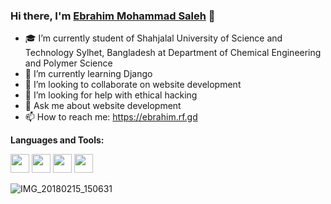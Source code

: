 ### Hi there, I'm [Ebrahim Mohammad Saleh](https://ebrahimbd.github.io) 👋



- 🎓 I’m currently student of Shahjalal University of Science and Technology Sylhet, Bangladesh at Department of Chemical Engineering and Polymer                       Science  
- 🌱 I’m currently learning Django
- 👯 I’m looking to collaborate on website development
- 🤔 I’m looking for help with ethical hacking
- 💬 Ask me about website development
- 📫 How to reach me: https://ebrahim.rf.gd

**Languages and Tools:**  

<code><img height="30" src="https://www.flaticon.com/svg/static/icons/svg/919/919827.svg"></code>
<code><img height="30" src="https://www.kindpng.com/picc/m/300-3001456_bootstrap-bootstrap-4-icon-png-transparent-png.png"></code>
<code><img height="30" src="https://encrypted-tbn0.gstatic.com/images?q=tbn%3AANd9GcQD_s__gigD_rQlAKfiwVt-xuZMFhwHuHU3hg&usqp=CAU"></code>
<code><img height="30" src="https://image.shutterstock.com/image-vector/vector-illustration-icon-python-programming-260nw-1405339748.jpg"></code>


![IMG_20180215_150631](https://user-images.githubusercontent.com/67005999/97183104-8dcec080-17c7-11eb-8fec-8de4738969b8.jpg)






